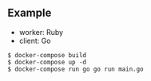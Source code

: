 ## Example

- worker: Ruby
- client: Go

```console
$ docker-compose build
$ docker-compose up -d
$ docker-compose run go go run main.go
```
